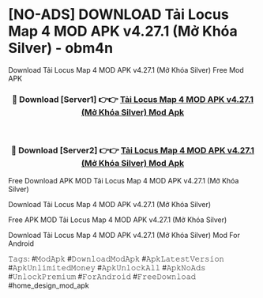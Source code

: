 # [NO-ADS] DOWNLOAD Tải Locus Map 4 MOD APK v4.27.1 (Mở Khóa Silver) - obm4n
Download Tải Locus Map 4 MOD APK v4.27.1 (Mở Khóa Silver) Free Mod APK

<div align="center">
<h3>🔴 Download [Server1] 👉👉 <a href="https://apk-comot.site?title=Tải_Locus_Map_4_MOD_APK_v4.27.1_(Mở_Khóa_Silver)">Tải Locus Map 4 MOD APK v4.27.1 (Mở Khóa Silver) Mod Apk</a></h3><br>

<h3>🔴 Download [Server2] 👉👉 <a href="https://apk-comot.site?title=Tải_Locus_Map_4_MOD_APK_v4.27.1_(Mở_Khóa_Silver)">Tải Locus Map 4 MOD APK v4.27.1 (Mở Khóa Silver) Mod Apk</a></h3>
</div>


Free Download APK MOD Tải Locus Map 4 MOD APK v4.27.1 (Mở Khóa Silver)

Download Tải Locus Map 4 MOD APK v4.27.1 (Mở Khóa Silver) 

Free APK MOD Tải Locus Map 4 MOD APK v4.27.1 (Mở Khóa Silver) 

Download Tải Locus Map 4 MOD APK v4.27.1 (Mở Khóa Silver) Mod For Android

𝚃𝚊𝚐𝚜: #𝙼𝚘𝚍𝙰𝚙𝚔 #𝙳𝚘𝚠𝚗𝚕𝚘𝚊𝚍𝙼𝚘𝚍𝙰𝚙𝚔 #𝙰𝚙𝚔𝙻𝚊𝚝𝚎𝚜𝚝𝚅𝚎𝚛𝚜𝚒𝚘𝚗 #𝙰𝚙𝚔𝚄𝚗𝚕𝚒𝚖𝚒𝚝𝚎𝚍𝙼𝚘𝚗𝚎𝚢 #𝙰𝚙𝚔𝚄𝚗𝚕𝚘𝚌𝚔𝙰𝚕𝚕 #𝙰𝚙𝚔𝙽𝚘𝙰𝚍𝚜 #𝚄𝚗𝚕𝚘𝚌𝚔𝙿𝚛𝚎𝚖𝚒𝚞𝚖 #𝙵𝚘𝚛𝙰𝚗𝚍𝚛𝚘𝚒𝚍 #𝙵𝚛𝚎𝚎𝙳𝚘𝚠𝚗𝚕𝚘𝚊𝚍 #home_design_mod_apk